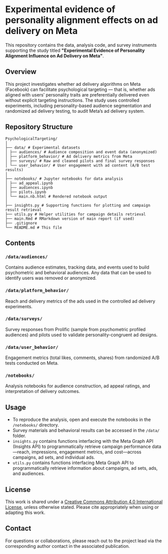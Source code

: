 # Experimental evidence of personality alignment effects on ad delivery on Meta

This repository contains the data, analysis code, and survey instruments supporting the study titled **"Experimental Evidence of Personality Alignment Influence on Ad Delivery on Meta"**.

## Overview

This project investigates whether ad delivery algorithms on Meta (Facebook) can facilitate psychological targeting — that is, whether ads aligned with users’ personality traits are preferentially delivered even without explicit targeting instructions. The study uses controlled experiments, including personality-based audience segmentation and randomized ad delivery testing, to audit Meta’s ad delivery system.

## Repository Structure
```
PsychologicalTargeting/
│
├── data/ # Experimental datasets
│ ├── audiences/ # Audience composition and event data (anonymized) 
│ ├── platform_behavior/ # Ad delivery metrics from Meta 
│ ├── surveys/ # Raw and cleaned pilots and final survey responses 
│ └── user_behavior/ # User engagement with ad content (A/B test results) 
│
├── notebooks/ # Jupyter notebooks for data analysis
│ ├── ad_appeal.ipynb
│ ├── audiences.ipynb
│ ├── pilots.ipynb
│ └── main.nb.html # Rendered notebook output
│
├── insights.py # Supporting functions for plotting and campaign result retrieval 
├── utils.py # Helper utilities for campaign details retrieval 
├── main.Rmd # RMarkdown version of main report (if used)
├── .gitignore
└── README.md # This file
```


## Contents

### `/data/audiences/`
Contains audience estimates, tracking data, and events used to build psychometric and behavioral audiences.
Any data that can be used to identify users was removed or anonymized. 

### `/data/platform_behavior/`
Reach and delivery metrics of the ads used in the controlled ad delivery experiments.

### `/data/surveys/`
Survey responses from Prolific (sample from psychometric profiled audiences) and pilots used to validate personality-congruent ad designs.

### `/data/user_behavior/`
Engagement metrics (total likes, comments, shares) from randomized A/B tests conducted on Meta.

### `/notebooks/`
Analysis notebooks for audience construction, ad appeal ratings, and interpretation of delivery outcomes.

## Usage

- To reproduce the analysis, open and execute the notebooks in the `/notebooks/` directory. 
- Survey materials and behavioral results can be accessed in the `/data/` folder.
- `insights.py` contains functions interfacing with the Meta Graph API (Insights API) to programmatically retrieve campaign performance data—reach, impressions, engagement metrics, and cost—across campaigns, ad sets, and individual ads.
- `utils.py` contains functions interfacing Meta Graph API to programmatically retrieve information about campaigns, ad sets, ads, and audiences. 


## License

This work is shared under a [Creative Commons Attribution 4.0 International License](https://creativecommons.org/licenses/by/4.0/), unless otherwise stated. Please cite appropriately when using or adapting this work.

## Contact

For questions or collaborations, please reach out to the project lead via the corresponding author contact in the associated publication.




